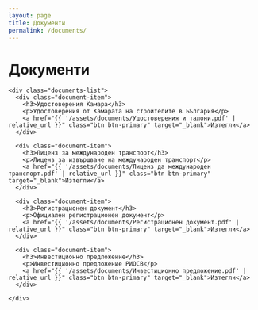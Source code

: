 ```yaml
---
layout: page
title: Документи
permalink: /documents/
---
```


<div class="documents-page">
  <div class="container">
    <h1 class="page-title">Документи</h1>
    
    <div class="documents-list">
      <div class="document-item">
        <h3>Удостоверения Камара</h3>
        <p>Удостоверения от Камарата на строителите в България</p>
        <a href="{{ '/assets/documents/Удостоверения и талони.pdf' | relative_url }}" class="btn btn-primary" target="_blank">Изтегли</a>
      </div>
      
      <div class="document-item">
        <h3>Лиценз за международен транспорт</h3>
        <p>Лиценз за извършване на международен транспорт</p>
        <a href="{{ '/assets/documents/Лиценз да международен транспорт.pdf' | relative_url }}" class="btn btn-primary" target="_blank">Изтегли</a>
      </div>
      
      <div class="document-item">
        <h3>Регистрационен документ</h3>
        <p>Официален регистрационен документ</p>
        <a href="{{ '/assets/documents/Регистрационен документ.pdf' | relative_url }}" class="btn btn-primary" target="_blank">Изтегли</a>
      </div>

      <div class="document-item">
        <h3>Инвестиционно предложение</h3>
        <p>Инвестиционно предложение РИОСВ</p>
        <a href="{{ '/assets/documents/Инвестиционно предложение.pdf' | relative_url }}" class="btn btn-primary" target="_blank">Изтегли</a>
      </div>
      
    </div>
  </div>
</div>
